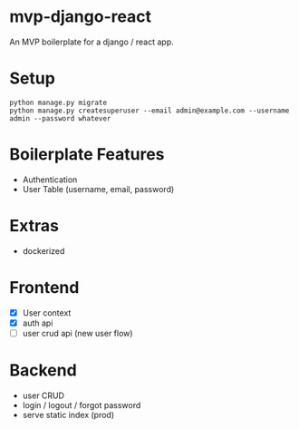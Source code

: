 # mvp-django-react

An MVP boilerplate for a django / react app.

# Setup

```
python manage.py migrate
python manage.py createsuperuser --email admin@example.com --username admin --password whatever
```

# Boilerplate Features

- Authentication
- User Table (username, email, password)

# Extras

- dockerized

# Frontend

- [x] User context
- [x] auth api
- [ ] user crud api (new user flow)

# Backend

- user CRUD
- login / logout / forgot password
- serve static index (prod)
